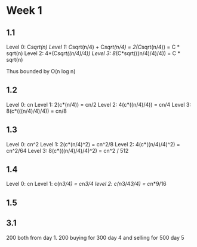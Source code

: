 # Week 1

## 1.1
Level 0: C*sqrt(n)
Level 1: C*sqrt(n/4) + C*sqrt(n/4) = 2(C*sqrt(n/4)) = C * sqrt(n)
Level 2: 4*(C*sqrt((n/4)/4)) 
Level 3: 8*(C*sqrt(((n/4)/4)/4)) = C * sqrt(n)

Thus bounded by O(n log n)

## 1.2
Level 0: cn
Level 1: 2(c*(n/4)) = cn/2
Level 2: 4(c*((n/4)/4)) = cn/4
Level 3: 8(c*(((n/4)/4)/4)) = cn/8



## 1.3
Level 0: cn^2
Level 1: 2(c*(n/4)^2) = cn^2/8
Level 2: 4(c*((n/4)/4)^2) = cn^2/64
Level 3: 8(c*(((n/4)/4)/4)^2) = cn^2 / 512

## 1.4
Level 0: cn
Level 1: c(n*3/4) = c*n*3/4
level 2: c(n*3/4*3/4) = c*n*9/16


## 1.5


## 3.1
200 both from day 1. 
200 buying for 300 day 4 and selling for 500 day 5


